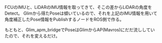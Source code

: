 FCUのIMUと、LiDARのIMU情報を取ってきて、そこの差からLiDARの角度をDetect。
Glimから得たPoseは傾いているので、それを上記のIMU情報を用いて角度補正したPose情報をPublishするノードをROS側で作る。

もともと、Glim_apm_bridgeでPoseはGlimからAP(Mavros)にだだ流ししていたので、それを変えるだけ。
